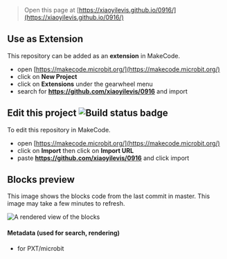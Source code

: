 
> Open this page at [https://xiaoyilevis.github.io/0916/](https://xiaoyilevis.github.io/0916/)

## Use as Extension

This repository can be added as an **extension** in MakeCode.

* open [https://makecode.microbit.org/](https://makecode.microbit.org/)
* click on **New Project**
* click on **Extensions** under the gearwheel menu
* search for **https://github.com/xiaoyilevis/0916** and import

## Edit this project ![Build status badge](https://github.com/xiaoyilevis/0916/workflows/MakeCode/badge.svg)

To edit this repository in MakeCode.

* open [https://makecode.microbit.org/](https://makecode.microbit.org/)
* click on **Import** then click on **Import URL**
* paste **https://github.com/xiaoyilevis/0916** and click import

## Blocks preview

This image shows the blocks code from the last commit in master.
This image may take a few minutes to refresh.

![A rendered view of the blocks](https://github.com/xiaoyilevis/0916/raw/master/.github/makecode/blocks.png)

#### Metadata (used for search, rendering)

* for PXT/microbit
<script src="https://makecode.com/gh-pages-embed.js"></script><script>makeCodeRender("{{ site.makecode.home_url }}", "{{ site.github.owner_name }}/{{ site.github.repository_name }}");</script>
